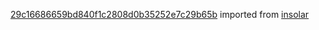 [29c16686659bd840f1c2808d0b35252e7c29b65b](https://github.com/insolar/insolar/commit/29c16686659bd840f1c2808d0b35252e7c29b65b) imported from [insolar](https://github.com/insolar/insolar)
